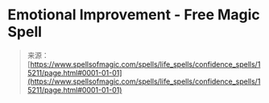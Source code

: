 <!--yml
category: 未分类
date: 2024-06-12 18:54:33
-->

# Emotional Improvement - Free Magic Spell

> 来源：[https://www.spellsofmagic.com/spells/life_spells/confidence_spells/15211/page.html#0001-01-01](https://www.spellsofmagic.com/spells/life_spells/confidence_spells/15211/page.html#0001-01-01)
